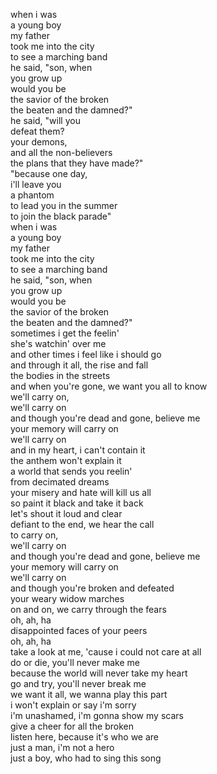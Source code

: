 when i was  
a young boy  
my father  
took me into the city  
to see a marching band  
he said, "son, when  
you grow up  
would you be  
the savior of the broken  
the beaten and the damned?"  
he said, "will you   
defeat them?  
your demons,   
and all the non-believers  
the plans that they have made?"  
"because one day,   
i'll leave you  
a phantom  
to lead you in the summer  
to join the black parade"  
when i was  
a young boy  
my father   
took me into the city  
to see a marching band  
he said, "son, when   
you grow up  
would you be  
the savior of the broken  
the beaten and the damned?"  
sometimes i get the feelin'  
she's watchin' over me  
and other times i feel like i should go  
and through it all, the rise and fall  
the bodies in the streets  
and when you're gone, we want you all to know  
we'll carry on,  
we'll carry on  
and though you're dead and gone, believe me  
your memory will carry on  
we'll carry on  
and in my heart, i can't contain it  
the anthem won't explain it  
a world that sends you reelin'  
from decimated dreams  
your misery and hate will kill us all  
so paint it black and take it back  
let's shout it loud and clear  
defiant to the end, we hear the call  
to carry on,  
we'll carry on  
and though you're dead and gone, believe me  
your memory will carry on  
we'll carry on  
and though you're broken and defeated  
your weary widow marches  
on and on, we carry through the fears  
oh, ah, ha  
disappointed faces of your peers  
oh, ah, ha  
take a look at me, 'cause i could not care at all  
do or die, you'll never make me  
because the world will never take my heart  
go and try, you'll never break me  
we want it all, we wanna play this part  
i won't explain or say i'm sorry  
i'm unashamed, i'm gonna show my scars  
give a cheer for all the broken  
listen here, because it's who we are  
just a man, i'm not a hero  
just a boy, who had to sing this song  
